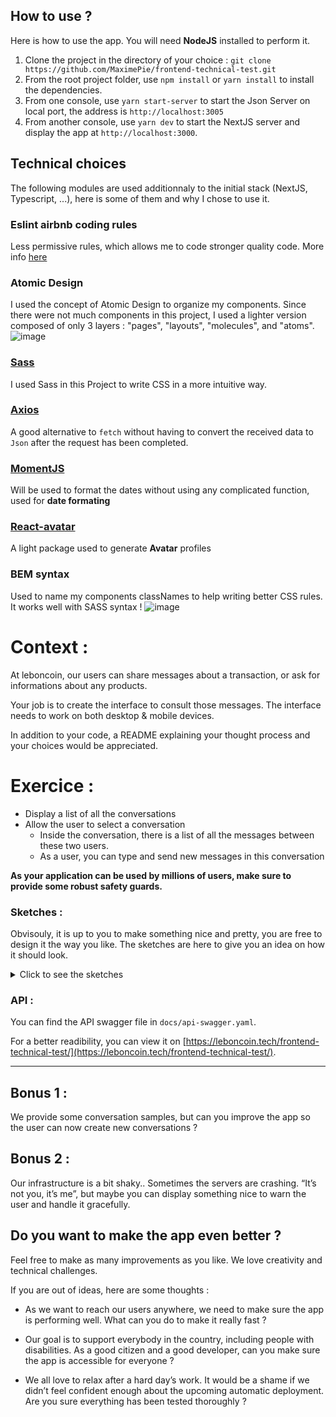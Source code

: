 ## How to use ?

Here is how to use the app. 
You will need **NodeJS** installed to perform it. 
1. Clone the project in the directory of your choice : `git clone https://github.com/MaximePie/frontend-technical-test.git`
2. From the root project folder, use `npm install` or `yarn install` to install the dependencies. 
3. From one console, use `yarn start-server` to start the Json Server on local port, the address is `http://localhost:3005`
4. From another console, use `yarn dev` to start the NextJS server and display the app at `http://localhost:3000`. 

## Technical choices

The following modules are used additionnaly to the initial stack (NextJS, Typescript, ...), here is some of them and why I chose to use it. 

### Eslint airbnb coding rules 
Less permissive rules, which allows me to code stronger quality code.
More info [here](https://www.npmjs.com/package/eslint-config-airbnb)

### Atomic Design 
I used the concept of Atomic Design to organize my components. Since there were not much components in this project, I used a lighter version composed of only 3 layers : "pages", "layouts", "molecules", and "atoms". 
![image](https://user-images.githubusercontent.com/16031936/161192930-c1f3eaa3-956b-4dd1-ae17-2323f10f77c6.png)

### [Sass](https://create-react-app.dev/docs/adding-a-sass-stylesheet/)
I used Sass in this Project to write CSS in a more intuitive way. 

### [Axios](https://www.npmjs.com/package/axios)
A good alternative to `fetch` without having to convert the received data to `Json` after the request has been completed. 

### [MomentJS](https://momentjs.com/)
Will be used to format the dates without using any complicated function, used for **date formating**

### [React-avatar](https://www.npmjs.com/package/react-avatar)
A light package used to generate **Avatar** profiles

### BEM syntax
Used to name my components classNames to help writing better CSS rules. It works well with SASS syntax !
![image](https://user-images.githubusercontent.com/16031936/161193602-d0b9dc97-41e8-4c44-8def-fe24070060a2.png)


# Context :

At leboncoin, our users can share messages about a transaction, or ask for informations about any products.

Your job is to create the interface to consult those messages.
The interface needs to work on both desktop & mobile devices.

In addition to your code, a README explaining your thought process and your choices would be appreciated.

# Exercice :

- Display a list of all the conversations
- Allow the user to select a conversation
  - Inside the conversation, there is a list of all the messages between these two users.
  - As a user, you can type and send new messages in this conversation

**As your application can be used by millions of users, make sure to provide some robust safety guards.**

### Sketches :

Obvisouly, it is up to you to make something nice and pretty, you are free to design it the way you like. The sketches are here to give you an idea on how it should look.

<details>
  <summary>Click to see the sketches</summary>
  
Mobile list :

![](./sketches/list-mobile.jpg)

Desktop list :

![](./sketches/list-desktop.jpg)

Mobile conversation :

![](./sketches/conv-mobile.jpg)

Desktop conversation :

![](./sketches/conv-desktop.jpg)

</details>

### API :

You can find the API swagger file in `docs/api-swagger.yaml`.

For a better readibility, you can view it on [https://leboncoin.tech/frontend-technical-test/](https://leboncoin.tech/frontend-technical-test/).

---

## Bonus 1 :

We provide some conversation samples, but can you improve the app so the user can now create new conversations ?

## Bonus 2 :

Our infrastructure is a bit shaky.. Sometimes the servers are crashing. “It’s not you, it’s me”, but maybe you can display something nice to warn the user and handle it gracefully.

## Do you want to make the app even better ?

Feel free to make as many improvements as you like.
We love creativity and technical challenges.

If you are out of ideas, here are some thoughts :

- As we want to reach our users anywhere, we need to make sure the app is performing well. What can you do to make it really fast ?

- Our goal is to support everybody in the country, including people with disabilities. As a good citizen and a good developer, can you make sure the app is accessible for everyone ?

- We all love to relax after a hard day’s work. It would be a shame if we didn’t feel confident enough about the upcoming automatic deployment. Are you sure everything has been tested thoroughly ?
